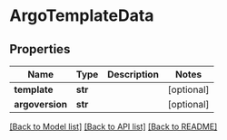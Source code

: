 # ArgoTemplateData

## Properties
Name | Type | Description | Notes
------------ | ------------- | ------------- | -------------
**template** | **str** |  | [optional] 
**argoversion** | **str** |  | [optional] 

[[Back to Model list]](../README.md#documentation-for-models) [[Back to API list]](../README.md#documentation-for-api-endpoints) [[Back to README]](../README.md)

